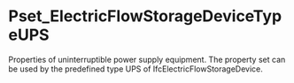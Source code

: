 # Pset_ElectricFlowStorageDeviceTypeUPS

Properties of uninterruptible power supply equipment. The property set can be used by the predefined type UPS of IfcElectricFlowStorageDevice.
<!-- end of short definition -->

